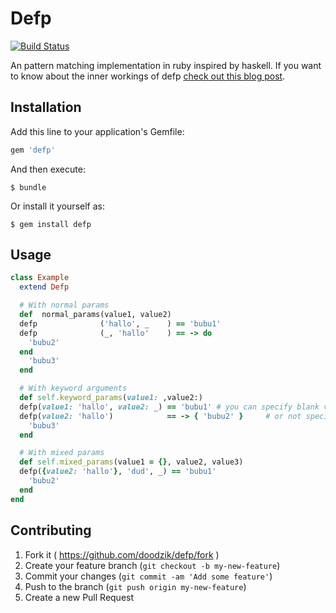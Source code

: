 # Defp

[![Build Status](https://travis-ci.org/doodzik/defp.svg?branch=master)](https://travis-ci.org/doodzik/defp)

An pattern matching implementation in ruby inspired by haskell.
If you want to know about the inner workings of defp [check out this blog post](http://dudzik.co/blog/2014/10/27/i-went-on-a-journey-to-haskell-and-all-i-got-was-a-pattern-matcher-for-ruby/).

## Installation

Add this line to your application's Gemfile:


```ruby
gem 'defp'
```

And then execute:

    $ bundle

Or install it yourself as:

    $ gem install defp

## Usage

```ruby
class Example
  extend Defp

  # With normal params
  def  normal_params(value1, value2)
  defp              ('hallo', _    ) == 'bubu1'
  defp              (_, 'hallo'    ) == -> do
    'bubu2'
  end
    'bubu3'
  end

  # With keyword arguments
  def self.keyword_params(value1: ,value2:)
  defp(value1: 'hallo', value2: _) == 'bubu1' # you can specify blank vars
  defp(value2: 'hallo')            == -> { 'bubu2' }     # or not specifying them at all
    'bubu3'
  end

  # With mixed params
  def self.mixed_params(value1 = {}, value2, value3)
  defp({value2: 'hallo'}, 'dud', _) == 'bubu1'
    'bubu2'
  end
end
```

## Contributing

1. Fork it ( https://github.com/doodzik/defp/fork )
2. Create your feature branch (`git checkout -b my-new-feature`)
3. Commit your changes (`git commit -am 'Add some feature'`)
4. Push to the branch (`git push origin my-new-feature`)
5. Create a new Pull Request

